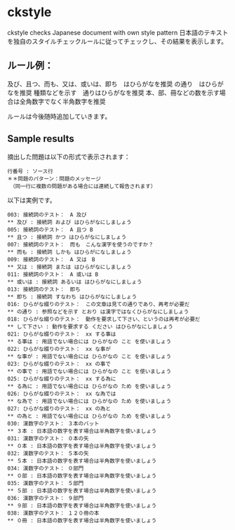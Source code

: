 # ckstyle
ckstyle checks Japanese document with own style pattern
日本語のテキストを独自のスタイルチェックルールに従ってチェックし、その結果を表示します。

## ルール例：

及び、且つ、而も、又は、或いは、即ち　はひらがなを推奨
の通り　はひらがなを推奨
種類などを示す　通りはひらがなを推奨
本、部、冊などの数を示す場合は全角数字でなく半角数字を推奨

ルールは今後随時追加していきます。

## Sample results

摘出した問題は以下の形式で表示されます：
```
行番号 : ソース行
＊＊問題のパターン：問題のメッセージ
　（同一行に複数の問題がある場合には連続して報告されます）
```
以下は実例です。

```
003: 接続詞のテスト：　A 及び
** 及び : 接続詞 および はひらがなにしましょう
005: 接続詞のテスト：　A 且つ B
** 且つ : 接続詞 かつ はひらがなにしましょう
007: 接続詞のテスト：　而も　こんな漢字を使うのですか？
** 而も : 接続詞 しかも はひらがになしましょう
009: 接続詞のテスト：　A 又は　B
** 又は : 接続詞 または はひらがなにしましょう
011: 接続詞のテスト：　A 或いは B
** 或いは : 接続詞 あるいは はひらがなにしましょう
013: 接続詞のテスト：　即ち
** 即ち : 接続詞 すなわち はひらがなにしましょう
016: ひらがな綴りのテスト：　この文章は見ての通りであり、再考が必要だ
** の通り : 参照などを示す とおり は漢字ではなくひらがなにしましょう
018: ひらがな綴りのテスト：　動作を要求して下さい、というのは再考が必要だ
** して下さい : 動作を要求する ください はひらがなにしましょう
021: ひらがな綴りのテスト：　xx する事は　
** る事は : 用語でない場合には ひらがなの こと を使いましょう
022: ひらがな綴りのテスト：　xx な事が　
** な事が : 用語でない場合には ひらがなの こと を使いましょう
023: ひらがな綴りのテスト：　xx の事で　
** の事で : 用語でない場合には ひらがなの こと を使いましょう
025: ひらがな綴りのテスト：　xx する為に
** る為に : 用語でない場合には ひらがなの ため を使いましょう
026: ひらがな綴りのテスト：　xx な為では
** な為で : 用語でない場合には ひらがなの ため を使いましょう
027: ひらがな綴りのテスト：　xx の為と
** の為と : 用語でない場合には ひらがなの ため を使いましょう
030: 漢数字のテスト： ３本のバット
** ３本 : 日本語の数字を表す場合は半角数字を使いましょう
031: 漢数字のテスト： ０本の矢
** ０本 : 日本語の数字を表す場合は半角数字を使いましょう
032: 漢数字のテスト： ５本の矢
** ５本 : 日本語の数字を表す場合は半角数字を使いましょう
034: 漢数字のテスト： ０部門
** ０部 : 日本語の数字を表す場合は半角数字を使いましょう
035: 漢数字のテスト： ５部門
** ５部 : 日本語の数字を表す場合は半角数字を使いましょう
036: 漢数字のテスト： ９部門
** ９部 : 日本語の数字を表す場合は半角数字を使いましょう
038: 漢数字のテスト： １２０冊の本
** ０冊 : 日本語の数字を表す場合は半角数字を使いましょう
```

